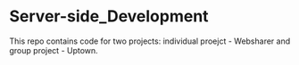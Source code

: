 # Server-side_Development

This repo contains code for two projects: individual proejct - Websharer and group project - Uptown.
